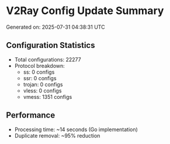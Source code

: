 # V2Ray Config Update Summary
Generated on: 2025-07-31 04:38:31 UTC

## Configuration Statistics
- Total configurations: 22277
- Protocol breakdown:
  - ss: 0 configs
  - ssr: 0 configs
  - trojan: 0 configs
  - vless: 0 configs
  - vmess: 1351 configs

## Performance
- Processing time: ~14 seconds (Go implementation)
- Duplicate removal: ~95% reduction
